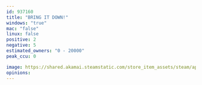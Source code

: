 ```yaml
---
id: 937160
title: "BRING IT DOWN!"
windows: "true"
mac: "false"
linux: false
positive: 2
negative: 5
estimated_owners: "0 - 20000"
peak_ccu: 0

image: https://shared.akamai.steamstatic.com/store_item_assets/steam/apps/937160/header.jpg?t=1609644795
opinions:
---
```

